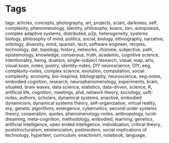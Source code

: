 # Tags 
 
 tags: articles, concepts, photography, art, projects, sciart, darkness, self, complexity, phenomenology, identity, philosophy, koans, zen, autopoiesis, complex adaptive systems, distributed, p2p, heterogeneity, systems biology, philosophy of mind, politics, social, biology, ethnography, narrative, ontology, diversity, mind, spanish, tech, software engineer, recipes, technology, dat, topology, history, networks, rhizome, subjective, path, epistemology, knowledge, consensus, truth, academic, cognitive science, intentionality, being, dualism, single-subject research, visual, map, arts, visual koan, notes, poetry, identity-notes, DIY neuroscience, DIY, eeg, complexity-notes, complex science, evolution, computation, social complexity, economy, bio-inspired, bibliography, neuroscience, eeg-notes, embodied cognition, research, neurophenomenology, experiments, brain, situated, brain waves, data science, statistics, data-driven, science, R, artificial life, cognition, meetings, phd, network theory, sociology, uoft-notes, authors, scholars, dynamical systems, enactive, embodied dynamicism, dynamical systems theory, self-organization, virtual reality, erp, genetic algorithms, emergence, cybernetics, second-order systems theory, cooperation, quotes, phenomenology-notes, anthropology, lucid-dreaming, meta-cognition, methodology, embodied, learning, genetics, artificial intelligence, open ended intelligence, individuation, critical theory, poststructuralism, existencialsm, postmodern, social implications of technology, hypertext, curriculum, enactivism, notebook, language, 